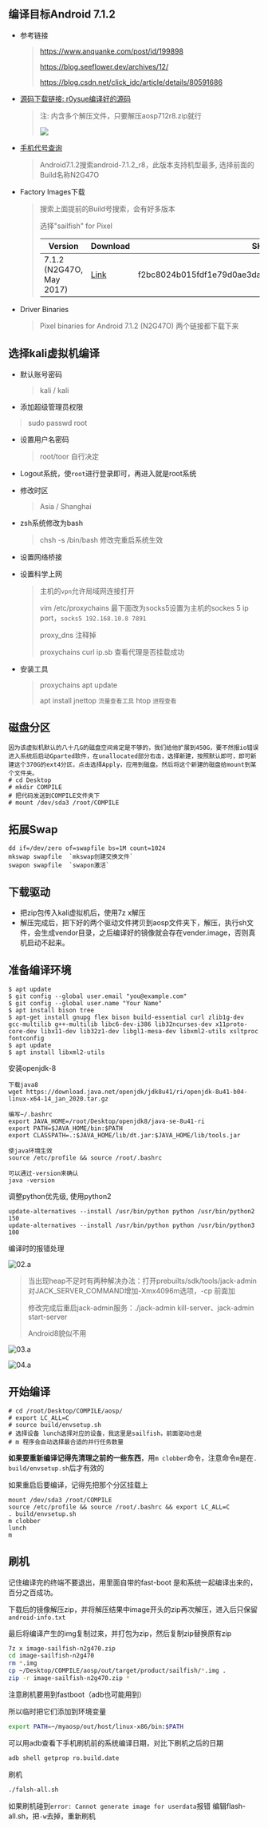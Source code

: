 ## 编译目标Android 7.1.2

- 参考链接  

  > https://www.anquanke.com/post/id/199898
  >
  > https://blog.seeflower.dev/archives/12/
  >
  > https://blog.csdn.net/click_idc/article/details/80591686

- [源码下载链接: r0ysue编译好的源码](https://github.com/heyhu/AndroidSecurityStudy) 

  > 注: 内含多个解压文件，只要解压aosp712r8.zip就行
  >
  > ![](pic/01.a.png)

- [手机代号查询](https://source.android.com/setup/start/build-numbers)

  > Android7.1.2搜索android-7.1.2_r8，此版本支持机型最多, 选择前面的Build名称N2G47O

- Factory Images下载

  > 搜索上面提前的Build号搜索，会有好多版本
  >
  > 选择"sailfish" for Pixel
  >
  > | Version                  | Download                                                     | SHA-256 Checksum                                             |
  > | ------------------------ | ------------------------------------------------------------ | ------------------------------------------------------------ |
  > | 7.1.2 (N2G47O, May 2017) | [Link](https://dl.google.com/dl/android/aosp/sailfish-n2g47o-factory-f2bc8024.zip) | f2bc8024b015fdf1e79d0ae3da187cb0c371c7fd5a24e384abe75a0c7c1bdb41 |

- Driver Binaries

  > Pixel binaries for Android 7.1.2 (N2G47O) 两个链接都下载下来

  

## 选择kali虚拟机编译

- 默认账号密码

  > kali / kali

-  添加超级管理员权限

  > sudo passwd root

- 设置用户名密码

  > root/toor 自行决定

- Logout系统，使`root`进行登录即可，再进入就是root系统

- 修改时区

  > Asia / Shanghai

- zsh系统修改为bash

  > chsh -s /bin/bash 修改完重启系统生效

- 设置网络桥接

- 设置科学上网

  >主机的`vpn`允许局域网连接打开
  >
  >vim /etc/proxychains 最下面改为socks5设置为主机的sockes 5 ip port，`socks5 192.168.10.8 7891`
  >
  >proxy_dns 注释掉
  >
  >proxychains curl ip.sb 查看代理是否挂载成功

- 安装工具

  > proxychains apt update
  >
  > apt install jnettop `流量查看工具`  htop `进程查看` 



## 磁盘分区

```
因为该虚拟机默认的八十几G的磁盘空间肯定是不够的，我们给他扩展到450G，要不然报io错误
进入系统后启动Gparted软件，在unallocated部分右击，选择新建，按照默认即可，即可新建这个370G的ext4分区，点击选择Apply，应用到磁盘。然后将这个新建的磁盘给mount到某个文件夹。
# cd Desktop
# mkdir COMPILE
# 把代码发送到COMPILE文件夹下
# mount /dev/sda3 /root/COMPILE
```



## 拓展Swap

```
dd if=/dev/zero of=swapfile bs=1M count=1024
mkswap swapfile  `mkswap创建交换文件`
swapon swapfile  `swapon激活` 
```



## 下载驱动

- 把zip包传入kali虚拟机后，使用7z x解压
- 解压完成后，把下好的两个驱动文件拷贝到aosp文件夹下，解压，执行sh文件，会生成vendor目录，之后编译好的镜像就会存在vender.image，否则真机启动不起来。



## 准备编译环境

```
$ apt update
$ git config --global user.email "you@example.com"
$ git config --global user.name "Your Name"
$ apt install bison tree
$ apt-get install gnupg flex bison build-essential curl zlib1g-dev gcc-multilib g++-multilib libc6-dev-i386 lib32ncurses-dev x11proto-core-dev libx11-dev lib32z1-dev libgl1-mesa-dev libxml2-utils xsltproc fontconfig
$ apt update
$ apt install libxml2-utils
```

安装openjdk-8

```
下载java8
wget https://download.java.net/openjdk/jdk8u41/ri/openjdk-8u41-b04-linux-x64-14_jan_2020.tar.gz

编写~/.bashrc
export JAVA_HOME=/root/Desktop/openjdk8/java-se-8u41-ri
export PATH=$JAVA_HOME/bin:$PATH
export CLASSPATH=.:$JAVA_HOME/lib/dt.jar:$JAVA_HOME/lib/tools.jar

使java环境生效
source /etc/profile && source /root/.bashrc

可以通过-version来确认
java -version
```

调整python优先级, 使用python2

```
update-alternatives --install /usr/bin/python python /usr/bin/python2 150
update-alternatives --install /usr/bin/python python /usr/bin/python3 100
```

编译时的报错处理

![02.a](pic/02.a.png)

> 当出现heap不足时有两种解决办法：打开prebuilts/sdk/tools/jack-admin对JACK_SERVER_COMMAND增加-Xmx4096m选项，-cp 前面加
>
> 修改完成后重启jack-admin服务：./jack-admin kill-server、jack-admin start-server
>
>  Android8貌似不用

![03.a](pic/03.a.png)

![04.a](pic/04.a.png)



## 开始编译

```
# cd /root/Desktop/COMPILE/aosp/
# export LC_ALL=C
# source build/envsetup.sh
# 选择设备 lunch选择对应的设备，我这里是sailfish，前面驱动也是
# m 程序会自动选择最合适的并行任务数量

```

**如果要重新编译记得先清理之前的一些东西**，用`m clobber`命令，注意命令`m`是在`. build/envsetup.sh`后才有效的

如果重启后要编译，记得先把那个分区挂载上

```
mount /dev/sda3 /root/COMPILE
source /etc/profile && source /root/.bashrc && export LC_ALL=C
. build/envsetup.sh
m clobber
lunch
m
```



## 刷机

记住编译完的终端不要退出，用里面自带的fast-boot 是和系统一起编译出来的，百分之百成功。

下载后的镜像解压zip，并将解压结果中image开头的zip再次解压，进入后只保留`android-info.txt`

最后将编译产生的img复制过来，并打包为zip，然后复制zip替换原有zip

```bash
7z x image-sailfish-n2g470.zip
cd image-sailfish-n2g470
rm *.img
cp ~/Desktop/COMPILE/aosp/out/target/product/sailfish/*.img .
zip -r image-sailfish-n2g470.zip * 
```

注意刷机要用到fastboot（adb也可能用到）

所以临时把它们添加到环境变量

```bash
export PATH=~/myaosp/out/host/linux-x86/bin:$PATH
```

可以用adb查看下手机刷机前的系统编译日期，对比下刷机之后的日期

```bash
adb shell getprop ro.build.date
```

刷机

```bash
./falsh-all.sh
```

如果刷机碰到`error: Cannot generate image for userdata`报错
编辑flash-all.sh，把`-w`去掉，重新刷机

